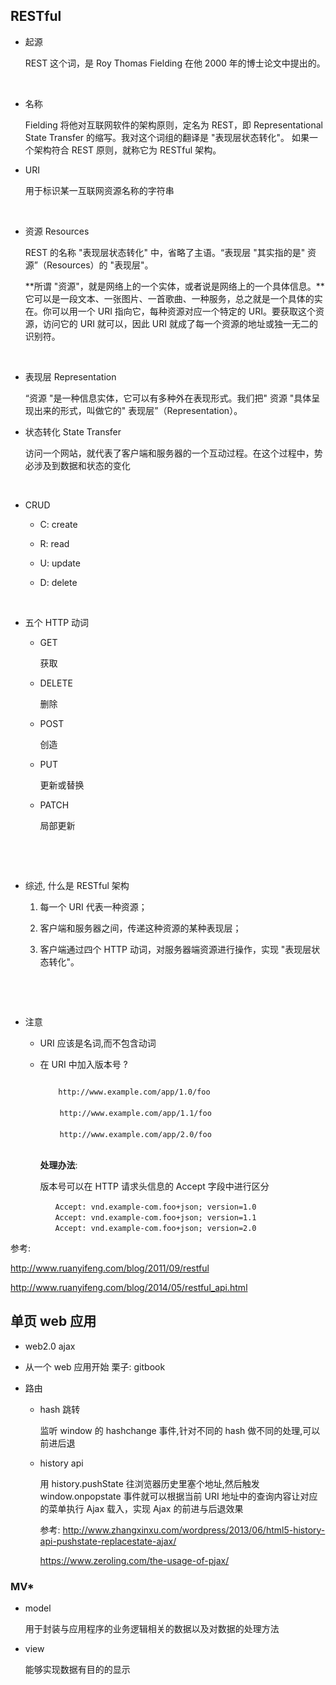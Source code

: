 ## RESTful

+ 起源

  REST 这个词，是 Roy Thomas Fielding 在他 2000 年的博士论文中提出的。

  ​

+ 名称

  Fielding 将他对互联网软件的架构原则，定名为 REST，即 Representational State Transfer 的缩写。我对这个词组的翻译是 "表现层状态转化"。
  如果一个架构符合 REST 原则，就称它为 RESTful 架构。



+ URI 

  用于标识某一互联网资源名称的字符串

  ​


+ 资源 Resources

  REST 的名称 "表现层状态转化" 中，省略了主语。“表现层 "其实指的是" 资源”（Resources）的 "表现层"。

  **所谓 "资源"，就是网络上的一个实体，或者说是网络上的一个具体信息。**它可以是一段文本、一张图片、一首歌曲、一种服务，总之就是一个具体的实在。你可以用一个 URI 指向它，每种资源对应一个特定的 URI。要获取这个资源，访问它的 URI 就可以，因此 URI 就成了每一个资源的地址或独一无二的识别符。

  ​

+ 表现层 Representation

  “资源 "是一种信息实体，它可以有多种外在表现形式。我们把" 资源 "具体呈现出来的形式，叫做它的" 表现层”（Representation）。



+ 状态转化 State Transfer

  访问一个网站，就代表了客户端和服务器的一个互动过程。在这个过程中，势必涉及到数据和状态的变化

  ​

+ CRUD

  + C: create

  + R: read

  + U: update

  + D: delete

    ​


+ 五个 HTTP 动词

  + GET

    获取

  + DELETE

    删除

  + POST

    创造

  + PUT

    更新或替换

  + PATCH

    局部更新

    ​

    ​



+ 综述, 什么是 RESTful 架构
  1. 每一个 URI 代表一种资源；

  2. 客户端和服务器之间，传递这种资源的某种表现层；

  3. 客户端通过四个 HTTP 动词，对服务器端资源进行操作，实现 "表现层状态转化"。

     ​

     ​



+ 注意

  + URI 应该是名词,而不包含动词

  + 在 URI 中加入版本号 ?  

    ```

    	http://www.example.com/app/1.0/foo
    　　
    　　 http://www.example.com/app/1.1/foo
    　　
    　　 http://www.example.com/app/2.0/foo
    　　
    ```

    **处理办法**: 

    版本号可以在 HTTP 请求头信息的 Accept 字段中进行区分

    ```
    　　Accept: vnd.example-com.foo+json; version=1.0
    　　Accept: vnd.example-com.foo+json; version=1.1
    　　Accept: vnd.example-com.foo+json; version=2.0
    ```



参考: 

http://www.ruanyifeng.com/blog/2011/09/restful

http://www.ruanyifeng.com/blog/2014/05/restful_api.html







## 单页 web 应用

+ web2.0 ajax

+ 从一个 web 应用开始  栗子:  gitbook

+ 路由

  + hash 跳转

    监听 window 的  hashchange 事件,针对不同的 hash 做不同的处理,可以前进后退

  + history api

    用 history.pushState 往浏览器历史里塞个地址,然后触发window.onpopstate 事件就可以根据当前 URI 地址中的查询内容让对应的菜单执行 Ajax 载入，实现 Ajax 的前进与后退效果

    参考: http://www.zhangxinxu.com/wordpress/2013/06/html5-history-api-pushstate-replacestate-ajax/

    https://www.zeroling.com/the-usage-of-pjax/




### MV*

+ model

  用于封装与应用程序的业务逻辑相关的数据以及对数据的处理方法

+ view

  能够实现数据有目的的显示


